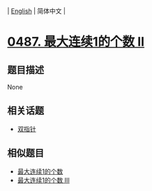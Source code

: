 
| [English](README_EN.md) | 简体中文 |
# [0487. 最大连续1的个数 II](https://leetcode-cn.com/problems/max-consecutive-ones-ii/)
## 题目描述
None
## 相关话题
- [双指针](https://leetcode-cn.com/tag/two-pointers)
## 相似题目
- [最大连续1的个数](../max-consecutive-ones/README.md)
- [最大连续1的个数 III](../max-consecutive-ones-iii/README.md)
